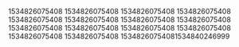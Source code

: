 1534826075408
1534826075408
1534826075408
1534826075408
1534826075408
1534826075408
1534826075408
1534826075408
1534826075408
1534826075408
1534826075408
1534826075408
1534826075408
1534826075408
15348260754081534840246999